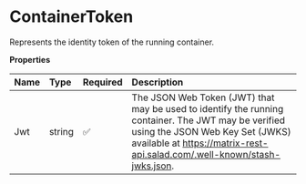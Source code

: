 # ContainerToken

Represents the identity token of the running container.

**Properties**

| Name | Type   | Required | Description                                                                                                                                                                                                        |
| :--- | :----- | :------- | :----------------------------------------------------------------------------------------------------------------------------------------------------------------------------------------------------------------- |
| Jwt  | string | ✅       | The JSON Web Token (JWT) that may be used to identify the running container. The JWT may be verified using the JSON Web Key Set (JWKS) available at https://matrix-rest-api.salad.com/.well-known/stash-jwks.json. |
